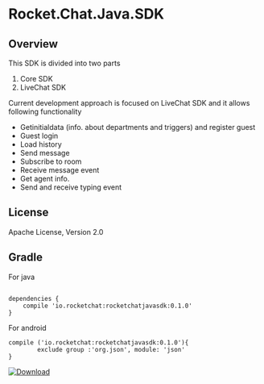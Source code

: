 Rocket.Chat.Java.SDK
=====================================
Overview
--------
This SDK is divided into two parts
1. Core SDK
2. LiveChat SDK

Current development approach is focused on LiveChat SDK and it allows following functionality

- Getinitialdata (info. about departments and triggers) and register guest  
- Guest login
- Load history
- Send message
- Subscribe to room
- Receive message event
- Get agent info.
- Send and receive typing event

License
-------
Apache License, Version 2.0


Gradle
------
For java 

```Gradle

dependencies {
    compile 'io.rocketchat:rocketchatjavasdk:0.1.0'
}
```
For android 

```Gradle
compile ('io.rocketchat:rocketchatjavasdk:0.1.0'){
        exclude group :'org.json', module: 'json'
}
```

[ ![Download](https://api.bintray.com/packages/sacoo7/Maven/RocketChat-SDK/images/download.svg) ](https://bintray.com/sacoo7/Maven/RocketChat-SDK/_latestVersion)


